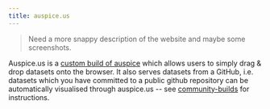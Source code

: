 ```yaml
---
title: auspice.us
---
```


> Need a more snappy description of the website and maybe some screenshots.


Auspice.us is a [custom build of auspice](build-server/introduction.md) which allows users to simply drag & drop datasets onto the browser.
It also serves datasets from a GitHub, i.e. datasets which you have committed to a public github repository can be automatically visualised through auspice.us -- see [community-builds]("auspice.us/community-builds.md) for instructions.

